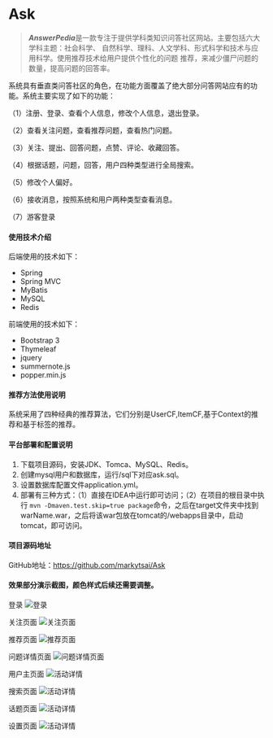 # Ask
     
> ***AnswerPedia***是一款专注于提供学科类知识问答社区网站。主要包括六大学科主题：社会科学、
自然科学、理科、人文学科、形式科学和技术与应用科学。使用推荐技术给用户提供个性化的问题
推荐，来减少僵尸问题的数量，提高问题的回答率。
>

系统具有垂直类问答社区的角色，在功能方面覆盖了绝大部分问答网站应有的功能。系统主要实现了如下的功能：

（1）注册、登录、查看个人信息，修改个人信息，退出登录。

（2）查看关注问题，查看推荐问题，查看热门问题。

（3）关注、提出、回答问题，点赞、评论、收藏回答。

（4）根据话题，问题，回答，用户四种类型进行全局搜索。

（5）修改个人偏好。

（6）接收消息，按照系统和用户两种类型查看消息。

（7）游客登录

#### 使用技术介绍
后端使用的技术如下：   
- Spring
- Spring MVC
- MyBatis
- MySQL
- Redis
     
前端使用的技术如下：     
- Bootstrap 3
- Thymeleaf
- jquery
- summernote.js
- popper.min.js

#### 推荐方法使用说明
系统采用了四种经典的推荐算法，它们分别是UserCF,ItemCF,基于Context的推荐和基于标签的推荐。
          
#### 平台部署和配置说明
1. 下载项目源码，安装JDK、Tomca、MySQL、Redis。
2. 创建mysql用户和数据库，运行/sql下对应ask.sql。
3. 设置数据库配置文件application.yml。
4. 部署有三种方式：（1）直接在IDEA中运行即可访问；（2）在项目的根目录中执行
`mvn -Dmaven.test.skip=true package`命令，之后在target文件夹中找到
warName.war，之后将该war包放在tomcat的/webapps目录中，启动tomcat，即可访问。


#### 项目源码地址     
GitHub地址：<https://github.com/markytsai/Ask>
     
#### 效果部分演示截图，颜色样式后续还需要调整。

登录
![登录](http://q02inkx4r.bkt.clouddn.com/login.png)

关注页面
![关注页面](http://q02inkx4r.bkt.clouddn.com/following.png)

推荐页面
![推荐页面](http://q02inkx4r.bkt.clouddn.com/recommend.png)

问题详情页面
![问题详情页面](http://q02inkx4r.bkt.clouddn.com/question-detail.png)

用户主页面
![活动详情](http://q02inkx4r.bkt.clouddn.com/self-home.png)

搜索页面
![活动详情](http://q02inkx4r.bkt.clouddn.com/search-info.png)

话题页面
![活动详情](http://q02inkx4r.bkt.clouddn.com/topic-info.png)

设置页面
![活动详情](http://q02inkx4r.bkt.clouddn.com/setting.png)

     
     
     
